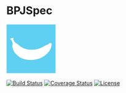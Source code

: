 # BPJSpec
![BPJSpec](bpjspec.png)

[![Build Status](https://travis-ci.org/mweastwood/BPJSpec.jl.svg?branch=master)](https://travis-ci.org/mweastwood/BPJSpec.jl)
[![Coverage Status](https://img.shields.io/codecov/c/github/mweastwood/BPJSpec.jl.svg)](https://codecov.io/github/mweastwood/BPJSpec.jl)
[![License](https://img.shields.io/badge/license-GPLv3%2B-blue.svg)](LICENSE.md)

